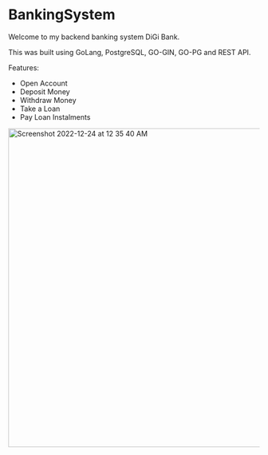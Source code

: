 # BankingSystem

Welcome to my backend banking system DiGi Bank.

This was built using GoLang, PostgreSQL, GO-GIN, GO-PG and REST API.

Features:
- Open Account
- Deposit Money
- Withdraw Money
- Take a Loan
- Pay Loan Instalments

<img width="639" alt="Screenshot 2022-12-24 at 12 35 40 AM" src="https://user-images.githubusercontent.com/75164918/209395389-4594ce36-c9e5-4bbd-bb3b-c6e1b37258b6.png">
